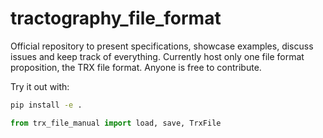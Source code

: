 # tractography_file_format
Official repository to present specifications, showcase examples, discuss issues and keep track of everything.
Currently host only one file format proposition, the TRX file format. Anyone is free to contribute.

Try it out with:
```bash
pip install -e .
```

```python
from trx_file_manual import load, save, TrxFile
```
